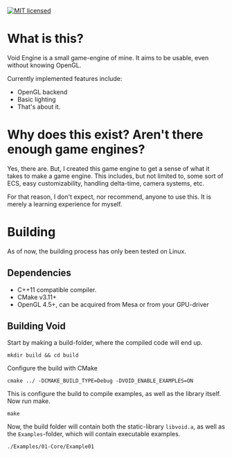 [![MIT licensed](https://img.shields.io/badge/license-MIT-blue.svg)](LICENSE.md)

# What is this?

Void Engine is a small game-engine of mine. It aims to be usable, even without knowing OpenGL.

Currently implemented features include:
* OpenGL backend
* Basic lighting
* That's about it.

# Why does this exist? Aren't there enough game engines?

Yes, there are. But, I created this game engine to get a sense of what it takes to make a game engine.
This includes, but not limited to, some sort of ECS, easy customizability, handling delta-time, camera systems, etc.

For that reason, I don't expect, nor recommend, anyone to use this. It is merely a learning experience for myself.

# Building

As of now, the building process has only been tested on Linux.

## Dependencies
* C++11 compatible compiler.
* CMake v3.11+
* OpenGL 4.5+, can be acquired from Mesa or from your GPU-driver

## Building Void

Start by making a build-folder, where the compiled code will end up.

    mkdir build && cd build

Configure the build with CMake

    cmake ../ -DCMAKE_BUILD_TYPE=Debug -DVOID_ENABLE_EXAMPLES=ON

This is configure the build to compile examples, as well as the library itself. Now run make.

    make

Now, the build folder will contain both the static-library `libvoid.a`, as well as the `Examples`-folder, which will contain executable examples.

    ./Examples/01-Core/Example01
